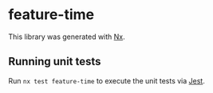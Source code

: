 # feature-time

This library was generated with [Nx](https://nx.dev).

## Running unit tests

Run `nx test feature-time` to execute the unit tests via [Jest](https://jestjs.io).
